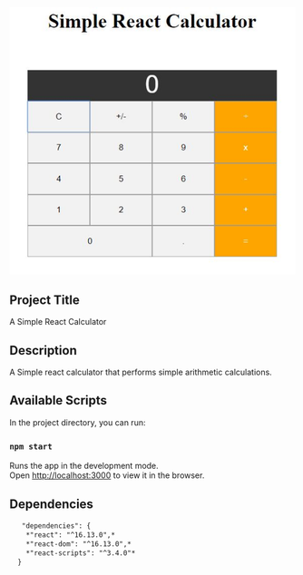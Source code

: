 ![react-cal](https://github.com/decodeMe001/react-cal/blob/master/assets/img/react-cal.JPG)

## Project Title

A Simple React Calculator

## Description

A Simple react calculator that performs simple arithmetic calculations.

## Available Scripts

In the project directory, you can run:

### `npm start`

Runs the app in the development mode.<br>
Open [http://localhost:3000](http://localhost:3000) to view it in the browser.

## Dependencies

```
   "dependencies": {
    *"react": "^16.13.0",*
    *"react-dom": "^16.13.0",*
    *"react-scripts": "^3.4.0"*
  }
```


